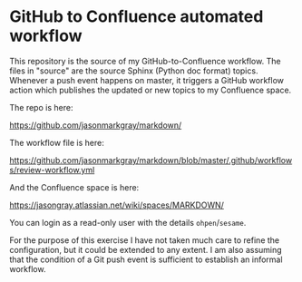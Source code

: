 # GitHub to Confluence automated workflow

This repository is the source of my GitHub-to-Confluence workflow. The files in "source" are the source Sphinx (Python doc format) topics. Whenever a push event happens on master, it triggers a GitHub workflow action which publishes the updated or new topics to my Confluence space.

The repo is here:

https://github.com/jasonmarkgray/markdown/

The workflow file is here:

https://github.com/jasonmarkgray/markdown/blob/master/.github/workflows/review-workflow.yml

And the Confluence space is here:

https://jasongray.atlassian.net/wiki/spaces/MARKDOWN/

You can login as a read-only user with the details `ohpen`/`sesame`.

For the purpose of this exercise I have not taken much care to refine the configuration, but it could be extended to any extent. I am also assuming that the condition of a Git push event is sufficient to establish an informal workflow. 
